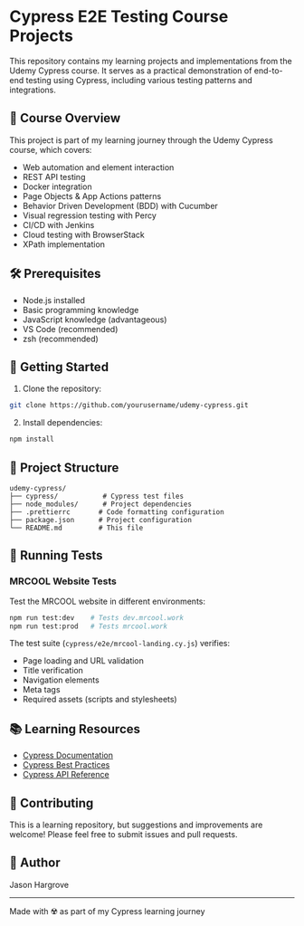 # Cypress E2E Testing Course Projects

This repository contains my learning projects and implementations from the Udemy Cypress course. It serves as a practical demonstration of end-to-end testing using Cypress, including various testing patterns and integrations.

## 🎯 Course Overview

This project is part of my learning journey through the Udemy Cypress course, which covers:

- Web automation and element interaction
- REST API testing
- Docker integration
- Page Objects & App Actions patterns
- Behavior Driven Development (BDD) with Cucumber
- Visual regression testing with Percy
- CI/CD with Jenkins
- Cloud testing with BrowserStack
- XPath implementation

## 🛠️ Prerequisites

- Node.js installed
- Basic programming knowledge
- JavaScript knowledge (advantageous)
- VS Code (recommended)
- zsh (recommended)

## 🚀 Getting Started

1. Clone the repository:
```zsh
git clone https://github.com/yourusername/udemy-cypress.git
```

2. Install dependencies:
```zsh
npm install
```

## 📁 Project Structure

```
udemy-cypress/
├── cypress/           # Cypress test files
├── node_modules/      # Project dependencies
├── .prettierrc       # Code formatting configuration
├── package.json      # Project configuration
└── README.md         # This file
```

## 🧪 Running Tests

### MRCOOL Website Tests

Test the MRCOOL website in different environments:

```zsh
npm run test:dev    # Tests dev.mrcool.work
npm run test:prod   # Tests mrcool.work
```

The test suite (`cypress/e2e/mrcool-landing.cy.js`) verifies:
- Page loading and URL validation
- Title verification
- Navigation elements
- Meta tags
- Required assets (scripts and stylesheets)

## 📚 Learning Resources

- [Cypress Documentation](https://docs.cypress.io)
- [Cypress Best Practices](https://docs.cypress.io/guides/references/best-practices)
- [Cypress API Reference](https://docs.cypress.io/api/table-of-contents)

## 🤝 Contributing

This is a learning repository, but suggestions and improvements are welcome! Please feel free to submit issues and pull requests.

## 👤 Author

Jason Hargrove

---
Made with ☢️ as part of my Cypress learning journey 